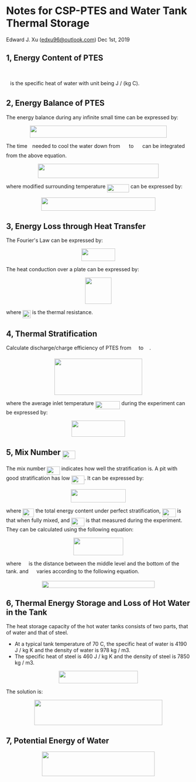 
# Notes for CSP-PTES and Water Tank Thermal Storage

Edward J. Xu (<edxu96@outlook.com>)
Dec 1st, 2019

## 1, Energy Content of PTES

<p align="center"><img src="/CSP-PTES_Denmark/tex/0b2a1decd46e3346eb789d3304fb9279.svg?invert_in_darkmode&sanitize=true" align=middle width=89.64632160000001pt height=15.936036599999998pt/></p>

<img src="/CSP-PTES_Denmark/tex/3e18a4a28fdee1744e5e3f79d13b9ff6.svg?invert_in_darkmode&sanitize=true" align=middle width=7.11380504999999pt height=14.15524440000002pt/> is the specific heat of water with unit being J / (kg C).

## 2, Energy Balance of PTES

The energy balance during any infinite small time can be expressed by:

<p align="center"><img src="/CSP-PTES_Denmark/tex/4f5a8aee011d0e3a18fa004b699be492.svg?invert_in_darkmode&sanitize=true" align=middle width=373.5302835pt height=33.81208709999999pt/></p>

The time <img src="/CSP-PTES_Denmark/tex/4f4f4e395762a3af4575de74c019ebb5.svg?invert_in_darkmode&sanitize=true" align=middle width=5.936097749999991pt height=20.221802699999984pt/> needed to cool the water down from <img src="/CSP-PTES_Denmark/tex/9d779a2b4b1c9b861e2bdcc4fdc5f682.svg?invert_in_darkmode&sanitize=true" align=middle width=16.15873379999999pt height=22.465723500000017pt/> to <img src="/CSP-PTES_Denmark/tex/b1aadae6dafc7da339f61626db58e355.svg?invert_in_darkmode&sanitize=true" align=middle width=16.15873379999999pt height=22.465723500000017pt/> can be integrated from the above equation.

<p align="center"><img src="/CSP-PTES_Denmark/tex/e3eca8e720a9370c00fa499ba47d8ac0.svg?invert_in_darkmode&sanitize=true" align=middle width=330.19663214999997pt height=39.452455349999994pt/></p>

where modified surrounding temperature <img src="/CSP-PTES_Denmark/tex/c97b77d29e40a860cdc5559625a846a6.svg?invert_in_darkmode&sanitize=true" align=middle width=60.68181074999999pt height=22.465723500000017pt/> can be expressed by:

<p align="center"><img src="/CSP-PTES_Denmark/tex/fccf524bb13a61c0b01ae1c820cf4d96.svg?invert_in_darkmode&sanitize=true" align=middle width=311.03373839999995pt height=36.09514755pt/></p>

## 3, Energy Loss through Heat Transfer

The Fourier's Law can be expressed by:

<p align="center"><img src="/CSP-PTES_Denmark/tex/689ad137e4fc133bb98f1c27b04a7d3d.svg?invert_in_darkmode&sanitize=true" align=middle width=91.487484pt height=33.81208709999999pt/></p>

The heat conduction over a plate can be expressed by:

<p align="center"><img src="/CSP-PTES_Denmark/tex/11d5f05ae8f1cc41db18778d89956bd7.svg?invert_in_darkmode&sanitize=true" align=middle width=72.66749324999999pt height=72.14467755pt/></p>

where <img src="/CSP-PTES_Denmark/tex/6d8e781da58da5220a8ebfba0e7aacb6.svg?invert_in_darkmode&sanitize=true" align=middle width=22.367386799999988pt height=22.465723500000017pt/> is the thermal resistance.

## 4, Thermal Stratification

Calculate discharge/charge efficiency of PTES from <img src="/CSP-PTES_Denmark/tex/6df6ddacc987bd7a5070beafef47fcc1.svg?invert_in_darkmode&sanitize=true" align=middle width=12.48864374999999pt height=20.221802699999984pt/> to <img src="/CSP-PTES_Denmark/tex/4ad941990ade99427ec9730e46ddcdd4.svg?invert_in_darkmode&sanitize=true" align=middle width=12.48864374999999pt height=20.221802699999984pt/>.

<p align="center"><img src="/CSP-PTES_Denmark/tex/519bf28f918252b4e82326f3f1d5836c.svg?invert_in_darkmode&sanitize=true" align=middle width=239.68213335pt height=98.8441443pt/></p>

where the average inlet temperature <img src="/CSP-PTES_Denmark/tex/a01ab6290011b54ff608a197ccb4ac32.svg?invert_in_darkmode&sanitize=true" align=middle width=67.70010389999999pt height=22.465723500000017pt/> during the experiment can be expressed by:

<p align="center"><img src="/CSP-PTES_Denmark/tex/b6c50825d6674949d9874877c943ee16.svg?invert_in_darkmode&sanitize=true" align=middle width=145.27193505pt height=43.8969564pt/></p>

## 5, Mix Number <img src="/CSP-PTES_Denmark/tex/0d5e83ecb86e4220f6acacfccb3ecd15.svg?invert_in_darkmode&sanitize=true" align=middle width=35.57669279999999pt height=22.831056599999986pt/>

The mix number <img src="/CSP-PTES_Denmark/tex/0d5e83ecb86e4220f6acacfccb3ecd15.svg?invert_in_darkmode&sanitize=true" align=middle width=35.57669279999999pt height=22.831056599999986pt/> indicates how well the stratification is. A pit with good stratification has low <img src="/CSP-PTES_Denmark/tex/0d5e83ecb86e4220f6acacfccb3ecd15.svg?invert_in_darkmode&sanitize=true" align=middle width=35.57669279999999pt height=22.831056599999986pt/>. It can be expressed by:

<p align="center"><img src="/CSP-PTES_Denmark/tex/a8cea4567e888a0ec5d829eefb4d1fa7.svg?invert_in_darkmode&sanitize=true" align=middle width=150.82773749999998pt height=36.09514755pt/></p>

where <img src="/CSP-PTES_Denmark/tex/7121b7e5ea0021977ba8f6087ffa4e96.svg?invert_in_darkmode&sanitize=true" align=middle width=31.42934354999999pt height=22.465723500000017pt/> the total energy content under perfect stratification, <img src="/CSP-PTES_Denmark/tex/f2ada918a79b49febf5ee69fdb1548b2.svg?invert_in_darkmode&sanitize=true" align=middle width=37.37457899999999pt height=22.465723500000017pt/> is that when fully mixed, and <img src="/CSP-PTES_Denmark/tex/42bd53187205da6483fdbd8dd7e0d63d.svg?invert_in_darkmode&sanitize=true" align=middle width=35.95904894999999pt height=22.465723500000017pt/> is that measured during the experiment. They can be calculated using the following equation:

<p align="center"><img src="/CSP-PTES_Denmark/tex/6e9e79121a426cdb7e85f2e80aae4b86.svg?invert_in_darkmode&sanitize=true" align=middle width=135.55078845pt height=47.806078649999996pt/></p>

where <img src="/CSP-PTES_Denmark/tex/e46f5aa3f3f039ebf21a80fd0cf8fad9.svg?invert_in_darkmode&sanitize=true" align=middle width=12.710331149999991pt height=14.15524440000002pt/> is the distance between the middle level and the bottom of the tank. and <img src="/CSP-PTES_Denmark/tex/718d4a9e99a84cde65c94ce39602d379.svg?invert_in_darkmode&sanitize=true" align=middle width=13.89028244999999pt height=14.15524440000002pt/> varies according to the following equation.

<p align="center"><img src="/CSP-PTES_Denmark/tex/3d3646ba3ebcfbc35d91ed2a407aa518.svg?invert_in_darkmode&sanitize=true" align=middle width=307.73767695pt height=18.905967299999997pt/></p>

## 6, Thermal Energy Storage and Loss of Hot Water in the Tank

The heat storage capacity of the hot water tanks consists of two parts, that of water and that of steel.

- At a typical tank temperature of 70 C, the specific heat of water is 4190 J / kg K and the density of water is 978 kg / m3.
- The specific heat of steel is 460 J / kg K and the density of steel is 7850 kg / m3.

<p align="center"><img src="/CSP-PTES_Denmark/tex/c86a9dd0d291b225ab2ad1023489dc6e.svg?invert_in_darkmode&sanitize=true" align=middle width=215.22181725pt height=33.81208709999999pt/></p>

The solution is:

<p align="center"><img src="/CSP-PTES_Denmark/tex/3f30ce12a3e2f350d7d27119d9ddfe07.svg?invert_in_darkmode&sanitize=true" align=middle width=350.55909405pt height=69.14352885pt/></p>

## 7, Potential Energy of Water

<p align="center"><img src="/CSP-PTES_Denmark/tex/3bd6b7d5050fd3c17ca4e8526a2cdfc5.svg?invert_in_darkmode&sanitize=true" align=middle width=308.17979445pt height=66.8786514pt/></p>
